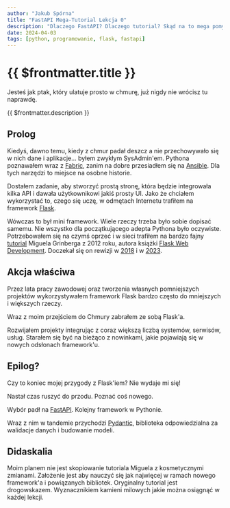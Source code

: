```yaml
---
author: "Jakub Spórna"
title: "FastAPI Mega-Tutorial Lekcja 0"
description: "Dlaczego FastAPI? Dlaczego tutorial? Skąd na to mega pomysł?"
date: 2024-04-03
tags: [python, programowanie, flask, fastapi]
---
```

# {{ $frontmatter.title }}

<Quote author="Lisa See">
Jesteś jak ptak, który ulatuje prosto w chmurę, już nigdy nie wrócisz tu naprawdę.
</Quote>

{{ $frontmatter.description }}

## Prolog

Kiedyś, dawno temu, kiedy z chmur padał deszcz a nie przechowywało się w nich dane i aplikacje... byłem zwykłym 
SysAdmin'em. Pythona poznawałem wraz z [Fabric](https://github.com/fabric/fabric), zanim na dobre przesiadłem się na 
[Ansible](https://github.com/ansible/ansible). Dla tych narzędzi to miejsce na osobne historie.

Dostałem zadanie, aby stworzyć prostą stronę, która będzie integrowała kilka API i dawała użytkownikowi jakiś prosty UI.
Jako że chciałem wykorzystać to, czego się uczę, w odmętach Internetu trafiłem na framework 
[Flask](https://github.com/pallets/flask). 

Wówczas to był mini framework. Wiele rzeczy trzeba było sobie dopisać samemu. Nie wszystko dla początkującego adepta 
Pythona było oczywiste. Potrzebowałem się na czymś oprzeć i w sieci trafiłem na bardzo fajny 
[tutorial](https://blog.miguelgrinberg.com/post/the-flask-mega-tutorial-part-i-hello-world-legacy) 
Miguela Grinberga z 2012 roku, autora książki [Flask Web Development](https://amzn.to/3lE2mok).
Doczekał się on rewizji w [2018](https://blog.miguelgrinberg.com/post/the-flask-mega-tutorial-part-i-hello-world-2018)
i w [2023](https://blog.miguelgrinberg.com/post/the-flask-mega-tutorial-part-i-hello-world).


## Akcja właściwa

Przez lata pracy zawodowej oraz tworzenia własnych pomniejszych projektów wykorzystywałem framework Flask bardzo często 
do mniejszych i większych rzeczy.

Wraz z moim przejściem do Chmury zabrałem ze sobą Flask'a.

Rozwijałem projekty integrując z coraz większą liczbą systemów, serwisów, usług. Starałem się być na bieżąco 
z nowinkami, jakie pojawiają się w nowych odsłonach framework'u.


## Epilog?

Czy to koniec mojej przygody z Flask'iem? Nie wydaje mi się!

Nastał czas ruszyć do przodu. Poznać coś nowego.

Wybór padł na [FastAPI](https://github.com/tiangolo/fastapi). Kolejny framework w Pythonie. 

Wraz z nim w tandemie przychodzi [Pydantic](https://github.com/pydantic/pydantic), biblioteka odpowiedzialna 
za walidacje danych i budowanie modeli.

## Didaskalia

Moim planem nie jest skopiowanie tutoriala Miguela z kosmetycznymi zmianami. Założenie jest aby nauczyć się jak 
najwięcej w ramach nowego framework'a i powiązanych bibliotek. Oryginalny tutorial jest drogowskazem. Wyznacznikiem
kamieni milowych jakie można osiągnąć w każdej lekcji.